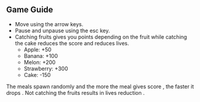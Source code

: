 ## Game Guide

- Move using the arrow keys.
- Pause and unpause using the esc key.
- Catching fruits gives you points depending on the fruit while catching the cake reduces the score and reduces lives.
    - Apple: +50 
    - Banana: +100 
    - Melon: +200 
    - Strawberry: +300 
    - Cake: -150

The meals spawn randomly and the more the meal gives score , the faster it drops . Not catching the fruits results in lives reduction .
